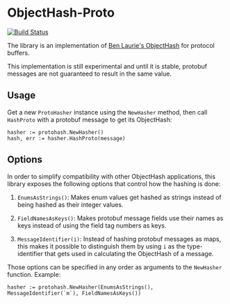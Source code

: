 # ObjectHash-Proto

[![Build
Status](https://travis-ci.org/deepmind/objecthash-proto.svg?branch=master)](https://travis-ci.org/deepmind/objecthash-proto)

The library is an implementation of [Ben Laurie's
ObjectHash](https://github.com/benlaurie/objecthash) for protocol buffers.

This implementation is still experimental and until it is stable, protobuf
messages are not guaranteed to result in the same value.

## Usage

Get a new `ProtoHasher` instance using the `NewHasher` method, then call
`HashProto` with a protobuf message to get its ObjectHash:

```golang
hasher := protohash.NewHasher()
hash, err := hasher.HashProto(message)
```

## Options

In order to simplify compatibility with other ObjectHash applications, this
library exposes the following options that control how the hashing is done:

1.  `EnumsAsStrings()`: Makes enum values get hashed as strings instead of being
    hashed as their integer values.

1.  `FieldNamesAsKeys()`: Makes protobuf message fields use their names as keys
    instead of using the field tag numbers as keys.

1.  `MessageIdentifier(i)`: Instead of hashing protobuf messages as maps, this
    makes it possible to distinguish them by using `i` as the type-identifier
    that gets used in calculating the ObjectHash of a message.

Those options can be specified in any order as arguments to the `NewHasher`
function. Example:

```golang
hasher := protohash.NewHasher(EnumsAsStrings(), MessageIdentifier(`m`), FieldNamesAsKeys())
```

